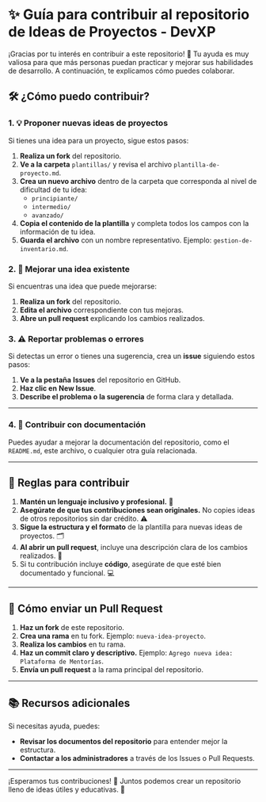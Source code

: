 # ✨ Guía para contribuir al repositorio de Ideas de Proyectos - DevXP

¡Gracias por tu interés en contribuir a este repositorio! 🙌 Tu ayuda es muy valiosa para que más personas puedan practicar y mejorar sus habilidades de desarrollo. A continuación, te explicamos cómo puedes colaborar.

## 🛠️ ¿Cómo puedo contribuir?

### 1. 💡 **Proponer nuevas ideas de proyectos**

Si tienes una idea para un proyecto, sigue estos pasos:

1. **Realiza un fork** del repositorio.
2. **Ve a la carpeta** `plantillas/` y revisa el archivo `plantilla-de-proyecto.md`.
3. **Crea un nuevo archivo** dentro de la carpeta que corresponda al nivel de dificultad de tu idea:
   - `principiante/`
   - `intermedio/`
   - `avanzado/`
4. **Copia el contenido de la plantilla** y completa todos los campos con la información de tu idea.
5. **Guarda el archivo** con un nombre representativo. Ejemplo: `gestion-de-inventario.md`.

### 2. 🔧 **Mejorar una idea existente**

Si encuentras una idea que puede mejorarse:

1. **Realiza un fork** del repositorio.
2. **Edita el archivo** correspondiente con tus mejoras.
3. **Abre un pull request** explicando los cambios realizados.

### 3. ⚠️ **Reportar problemas o errores**

Si detectas un error o tienes una sugerencia, crea un **issue** siguiendo estos pasos:

1. **Ve a la pestaña** **Issues** del repositorio en GitHub.
2. **Haz clic en** **New Issue**.
3. **Describe el problema o la sugerencia** de forma clara y detallada.

---

### 4. 📝 **Contribuir con documentación**

Puedes ayudar a mejorar la documentación del repositorio, como el `README.md`, este archivo, o cualquier otra guía relacionada.

---

## 📏 Reglas para contribuir

1. **Mantén un lenguaje inclusivo y profesional.** 📣
2. **Asegúrate de que tus contribuciones sean originales.** No copies ideas de otros repositorios sin dar crédito. ⚠️
3. **Sigue la estructura y el formato** de la plantilla para nuevas ideas de proyectos. 🗂️
4. **Al abrir un pull request**, incluye una descripción clara de los cambios realizados. 📝
5. Si tu contribución incluye **código**, asegúrate de que esté bien documentado y funcional. 💻

---

## 🚀 Cómo enviar un Pull Request

1. **Haz un fork** de este repositorio.
2. **Crea una rama** en tu fork. Ejemplo: `nueva-idea-proyecto`.
3. **Realiza los cambios** en tu rama.
4. **Haz un commit claro y descriptivo.** Ejemplo: `Agrego nueva idea: Plataforma de Mentorías`.
5. **Envía un pull request** a la rama principal del repositorio.

---

## 📚 Recursos adicionales

Si necesitas ayuda, puedes:

- **Revisar los documentos del repositorio** para entender mejor la estructura.
- **Contactar a los administradores** a través de los Issues o Pull Requests.

---

¡Esperamos tus contribuciones! 🚀 Juntos podemos crear un repositorio lleno de ideas útiles y educativas. 🌱

